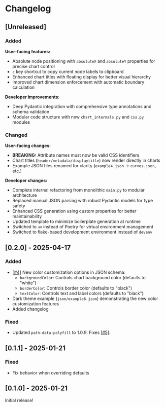 # Changelog

## [Unreleased]

### Added

**User-facing features:**

- Absolute node positioning with `absoluteX` and `absoluteY` properties for precise chart control
- `c` key shortcut to copy current node labels to clipboard
- Enhanced chart titles with floating display for better visual hierarchy
- Improved chart dimension enforcement with automatic boundary calculation

**Developer improvements:**

- Deep Pydantic integration with comprehensive type annotations and schema validation
- Modular code structure with new `chart_internals.py` and `css.py` modules

### Changed

**User-facing changes:**

- **BREAKING:** Attribute names must now be valid CSS identifiers
- Chart titles (`header/metadata/displaytitle`) now render directly in charts
- Example JSON files renamed for clarity (`example4.json` → `curves.json`, etc.)

**Developer changes:**

- Complete internal refactoring from monolithic `main.py` to modular architecture
- Replaced manual JSON parsing with robust Pydantic models for type safety
- Enhanced CSS generation using custom properties for better maintainability
- Updated template to minimize boilerplate generation at runtime
- Switched to `uv` instead of Poetry for virtual environment management
- Switched to flake-based development environment instead of `devenv`

## [0.2.0] - 2025-04-17

### Added

- [[#4]][issue-4] New color customization options in JSON schema:
  - `backgroundColor`: Controls chart background color (defaults to "white")
  - `borderColor`: Controls border color (defaults to "black")
  - `textColor`: Controls text and label colors (defaults to "black")
- Dark theme example (`json/example6.json`) demonstrating the new color customization features
- Added changelog

### Fixed

- Updated `path-data-polyfill` to 1.0.9. Fixes [[#5]][issue-5].

[issue-4]: <https://github.com/JoeyBF/SeqSee/issues/4>
[issue-5]: <https://github.com/JoeyBF/SeqSee/issues/5>

## [0.1.1] - 2025-01-21

### Fixed

- Fix behavior when overriding defaults

## [0.1.0] - 2025-01-21

Initial release!

